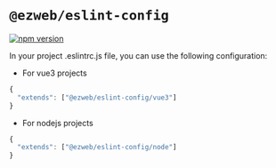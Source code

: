 # `@ezweb/eslint-config`
[![npm version](https://badge.fury.io/js/@ezweb%2Feslint-config.svg)](https://badge.fury.io/js/@ezweb%2Feslint-config)


In your project .eslintrc.js file, you can use the following configuration:

* For vue3 projects
```js
{
  "extends": ["@ezweb/eslint-config/vue3"]
}
```
* For nodejs projects
```js
{
  "extends": ["@ezweb/eslint-config/node"]
}
```
